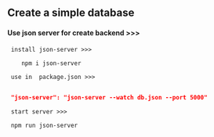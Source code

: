 ## Create a simple database

#### Use json server for create backend >>>

     install json-server >>>

 ```    npm i json-server```

     use in  package.json >>>

```json
    
 "json-server": "json-server --watch db.json --port 5000"

```

     start server >>>
    
 ```bash
  npm run json-server
  ```
